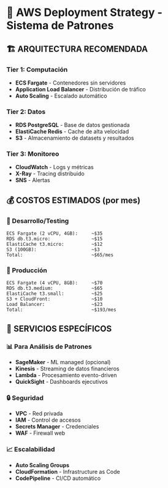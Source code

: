 # 🚀 AWS Deployment Strategy - Sistema de Patrones

## 🏗️ ARQUITECTURA RECOMENDADA

### Tier 1: Computación
- **ECS Fargate** - Contenedores sin servidores
- **Application Load Balancer** - Distribución de tráfico
- **Auto Scaling** - Escalado automático

### Tier 2: Datos
- **RDS PostgreSQL** - Base de datos gestionada
- **ElastiCache Redis** - Cache de alta velocidad  
- **S3** - Almacenamiento de datasets y resultados

### Tier 3: Monitoreo
- **CloudWatch** - Logs y métricas
- **X-Ray** - Tracing distribuido
- **SNS** - Alertas

## 💰 COSTOS ESTIMADOS (por mes)

### 🏃 Desarrollo/Testing
```
ECS Fargate (2 vCPU, 4GB):     ~$35
RDS db.t3.micro:               ~$15  
ElastiCache t3.micro:          ~$12
S3 (100GB):                    ~$3
Total:                         ~$65/mes
```

### 🚀 Producción
```
ECS Fargate (4 vCPU, 8GB):     ~$70
RDS db.t3.medium:              ~$65
ElastiCache t3.small:          ~$25
S3 + CloudFront:               ~$10
Load Balancer:                 ~$23
Total:                         ~$193/mes
```

## 🎯 SERVICIOS ESPECÍFICOS

### 📊 Para Análisis de Patrones
- **SageMaker** - ML managed (opcional)
- **Kinesis** - Streaming de datos financieros
- **Lambda** - Procesamiento evento-driven
- **QuickSight** - Dashboards ejecutivos

### 🔒 Seguridad
- **VPC** - Red privada
- **IAM** - Control de accesos
- **Secrets Manager** - Credenciales
- **WAF** - Firewall web

### 📈 Escalabilidad
- **Auto Scaling Groups**
- **CloudFormation** - Infrastructure as Code
- **CodePipeline** - CI/CD automático
